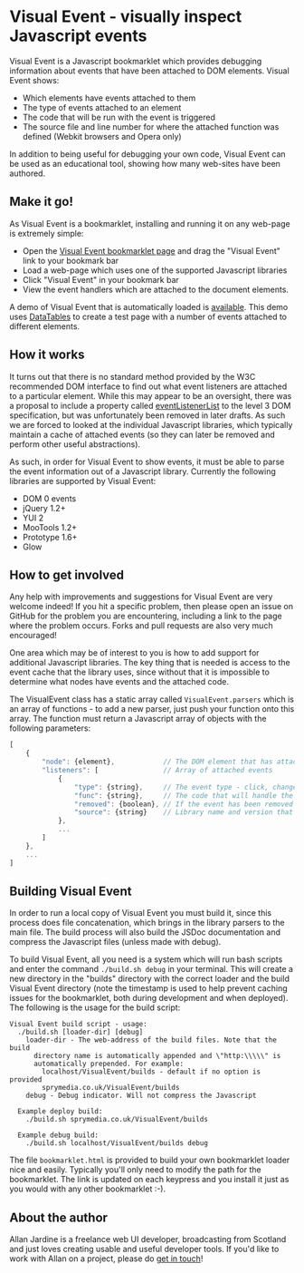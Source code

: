 # Visual Event - visually inspect Javascript events

Visual Event is a Javascript bookmarklet which provides debugging information about events that have been attached to DOM elements. Visual Event shows:

* Which elements have events attached to them
* The type of events attached to an element
* The code that will be run with the event is triggered
* The source file and line number for where the attached function was defined (Webkit browsers and Opera only)

In addition to being useful for debugging your own code, Visual Event can be used as an educational tool, showing how many web-sites have been authored.


## Make it go!

As Visual Event is a bookmarklet, installing and running it on any web-page is extremely simple:

* Open the [Visual Event bookmarklet page](http://sprymedia.co.uk) and drag the "Visual Event" link to your bookmark bar
* Load a web-page which uses one of the supported Javascript libraries
* Click "Visual Event" in your bookmark bar
* View the event handlers which are attached to the document elements.

A demo of Visual Event that is automatically loaded is [available](http://sprymedia.co.uk/VisualEvent/demo). This demo uses [DataTables](http://datatables.net) to create a test page with a number of events attached to different elements.


## How it works

It turns out that there is no standard method provided by the W3C recommended DOM interface to find out what event listeners are attached to a particular element. While this may appear to be an oversight, there was a proposal to include a property called [eventListenerList](http://www.w3.org/TR/2002/WD-DOM-Level-3-Events-20020208/changes.html) to the level 3 DOM specification, but was unfortunately been removed in later drafts. As such we are forced to looked at the individual Javascript libraries, which typically maintain a cache of attached events (so they can later be removed and perform other useful abstractions).

As such, in order for Visual Event to show events, it must be able to parse the event information out of a Javascript library. Currently the following libraries are supported by Visual Event:

* DOM 0 events
* jQuery 1.2+
* YUI 2
* MooTools 1.2+
* Prototype 1.6+
* Glow


## How to get involved

Any help with improvements and suggestions for Visual Event are very welcome indeed! If you hit a specific problem, then please open an issue on GitHub for the problem you are encountering, including a link to the page where the problem occurs. Forks and pull requests are also very much encouraged!

One area which may be of interest to you is how to add support for additional Javascript libraries. The key thing that is needed is access to the event cache that the library uses, since without that it is impossible to determine what nodes have events and the attached code.

The VisualEvent class has a static array called `VisualEvent.parsers` which is an array of functions - to add a new parser, just push your function onto this array. The function must return a Javascript array of objects with the following parameters:

```javascript
[
	{
		"node": {element},            // The DOM element that has attached events
		"listeners": [                // Array of attached events
			{
				"type": {string},     // The event type - click, change, keyup etc
				"func": {string},     // The code that will handle the event, from Function.toString()
				"removed": {boolean}, // If the event has been removed or not (typically will be false, but used if the library doesn't remove the event from its cache)
				"source": {string}    // Library name and version that attached the event (e.g. "jQuery 1.7")
			},
			...
		]
	},
	...
]
```

## Building Visual Event

In order to run a local copy of Visual Event you must build it, since this process does file concatenation, which brings in the library parsers to the main file. The build process will also build the JSDoc documentation and compress the Javascript files (unless made with debug).

To build Visual Event, all you need is a system which will run bash scripts and enter the command `./build.sh debug` in your terminal. This will create a new directory in the "builds" directory with the correct loader and the build Visual Event directory (note the timestamp is used to help prevent caching issues for the bookmarklet, both during development and when deployed). The following is the usage for the build script:

```text
Visual Event build script - usage:
  ./build.sh [loader-dir] [debug]
    loader-dir - The web-address of the build files. Note that the build
      directory name is automatically appended and \"http:\\\\\" is
      automatically prepended. For example:
        localhost/VisualEvent/builds - default if no option is provided
        sprymedia.co.uk/VisualEvent/builds
    debug - Debug indicator. Will not compress the Javascript

  Example deploy build:
    ./build.sh sprymedia.co.uk/VisualEvent/builds

  Example debug build:
    ./build.sh localhost/VisualEvent/builds debug
```

The file `bookmarklet.html` is provided to build your own bookmarklet loader nice and easily. Typically you'll only need to modify the path for the bookmarklet. The link is updated on each keypress and you install it just as you would with any other bookmarklet :-).


## About the author

Allan Jardine is a freelance web UI developer, broadcasting from Scotland and just loves creating usable and useful developer tools. If you'd like to work with Allan on a project, please do [get in touch](http://sprymedia.co.uk/contact)!






